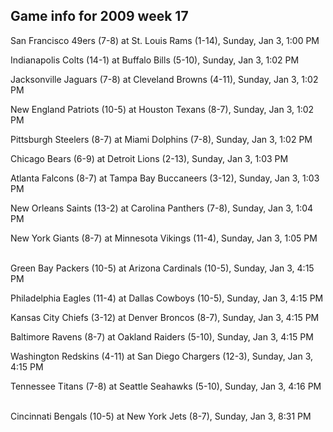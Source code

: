 ## Game info for 2009 week 17
San Francisco 49ers (7-8) at St. Louis Rams (1-14), Sunday, Jan 3, 1:00 PM

Indianapolis Colts (14-1) at Buffalo Bills (5-10), Sunday, Jan 3, 1:02 PM

Jacksonville Jaguars (7-8) at Cleveland Browns (4-11), Sunday, Jan 3, 1:02 PM

New England Patriots (10-5) at Houston Texans (8-7), Sunday, Jan 3, 1:02 PM

Pittsburgh Steelers (8-7) at Miami Dolphins (7-8), Sunday, Jan 3, 1:02 PM

Chicago Bears (6-9) at Detroit Lions (2-13), Sunday, Jan 3, 1:03 PM

Atlanta Falcons (8-7) at Tampa Bay Buccaneers (3-12), Sunday, Jan 3, 1:03 PM

New Orleans Saints (13-2) at Carolina Panthers (7-8), Sunday, Jan 3, 1:04 PM

New York Giants (8-7) at Minnesota Vikings (11-4), Sunday, Jan 3, 1:05 PM

<br/>Green Bay Packers (10-5) at Arizona Cardinals (10-5), Sunday, Jan 3, 4:15 PM

Philadelphia Eagles (11-4) at Dallas Cowboys (10-5), Sunday, Jan 3, 4:15 PM

Kansas City Chiefs (3-12) at Denver Broncos (8-7), Sunday, Jan 3, 4:15 PM

Baltimore Ravens (8-7) at Oakland Raiders (5-10), Sunday, Jan 3, 4:15 PM

Washington Redskins (4-11) at San Diego Chargers (12-3), Sunday, Jan 3, 4:15 PM

Tennessee Titans (7-8) at Seattle Seahawks (5-10), Sunday, Jan 3, 4:16 PM

<br/>Cincinnati Bengals (10-5) at New York Jets (8-7), Sunday, Jan 3, 8:31 PM

